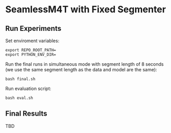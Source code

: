 # SeamlessM4T with Fixed Segmenter

## Run Experiments

Set enviroment variables:
```
export REPO_ROOT_PATH=
export PYTHON_ENV_DIR=
```

Run the final runs in simultaneous mode with segment length of 8 seconds (we use the same segment length as the data and model are the same):
```
bash final.sh
```

Run evaluation script:
```
bash eval.sh
```

## Final Results

TBD